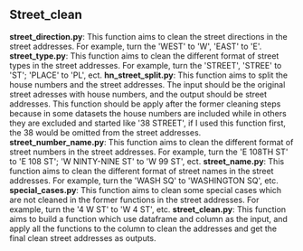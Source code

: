 ## Street_clean

**street_direction.py**: This function aims to clean the street directions in the street addresses. For example, turn the 'WEST' to 'W', 'EAST' to 'E'.
**street_type.py**: This function aims to clean the different format of street types in the street addresses. For example, turn the 'STREET', 'STREE' to 'ST'; 'PLACE' to 'PL', ect.
**hn_street_split.py**: This function aims to split the house numbers and the street addresses. The input should be the original street adresses with house numbers, and the output should be street addresses. This function should be apply after the former cleaning steps because in some datasets the house numbers are included while in others they are excluded and started like '38 STREET', if I used this function first, the 38 would be omitted from the street addresses.
**street_number_name.py**: This function aims to clean the different format of street numbers in the street addresses. For example, turn the 'E 108TH ST' to 'E 108 ST'; 'W NINTY-NINE ST' to 'W 99 ST', ect.
**street_name.py**: This function aims to clean the different format of street names in the street addresses. For example, turn the 'WASH SQ' to 'WASHINGTON SQ', etc.
**special_cases.py**: This function aims to clean some special cases which are not cleaned in the former functions in the street addresses. For example, turn the '4 W ST' to 'W 4 ST', etc.
**street_clean.py**: This function aims to build a function which use dataframe and column as the input, and apply all the functions to the column to clean the addresses and get the final clean street addresses as outputs.
